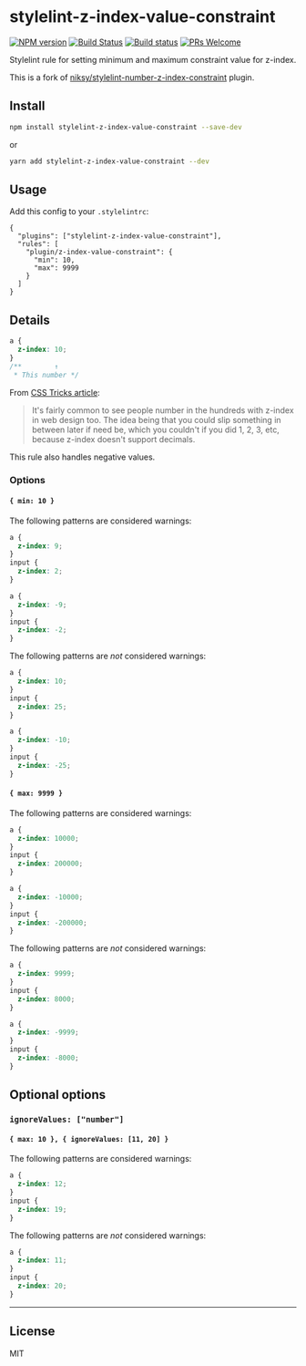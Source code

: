 # stylelint-z-index-value-constraint

[![NPM version](https://img.shields.io/npm/v/stylelint-z-index-value-constraint.svg)](https://www.npmjs.com/package/stylelint-z-index-value-constraint)
[![Build Status](https://travis-ci.org/kristerkari/stylelint-z-index-value-constraint.svg?branch=master)](https://travis-ci.org/kristerkari/stylelint-z-index-value-constraint)
[![Build status](https://ci.appveyor.com/api/projects/status/uuutq5xq74a8ko4i/branch/master?svg=true)](https://ci.appveyor.com/project/kristerkari/stylelint-z-index-value-constraint/branch/master)
[![PRs Welcome](https://img.shields.io/badge/PRs-welcome-brightgreen.svg)](https://egghead.io/courses/how-to-contribute-to-an-open-source-project-on-github)

Stylelint rule for setting minimum and maximum constraint value for z-index.

This is a fork of [niksy/stylelint-number-z-index-constraint](https://github.com/niksy/stylelint-number-z-index-constraint) plugin.

## Install

```sh
npm install stylelint-z-index-value-constraint --save-dev
```

or

```sh
yarn add stylelint-z-index-value-constraint --dev
```

## Usage

Add this config to your `.stylelintrc`:

```
{
  "plugins": ["stylelint-z-index-value-constraint"],
  "rules": [
    "plugin/z-index-value-constraint": {
      "min": 10,
      "max": 9999
    }
  ]
}
```

## Details

```css
a {
  z-index: 10;
}
/**        ↑
 * This number */
```

From [CSS Tricks article](https://css-tricks.com/handling-z-index/):

> It's fairly common to see people number in the hundreds with z-index in web design too. The idea being that you could slip something in between later if need be, which you couldn't if you did 1, 2, 3, etc, because z-index doesn't support decimals.

This rule also handles negative values.

### Options

#### `{ min: 10 }`

The following patterns are considered warnings:

```css
a {
  z-index: 9;
}
input {
  z-index: 2;
}
```

```css
a {
  z-index: -9;
}
input {
  z-index: -2;
}
```

The following patterns are _not_ considered warnings:

```css
a {
  z-index: 10;
}
input {
  z-index: 25;
}
```

```css
a {
  z-index: -10;
}
input {
  z-index: -25;
}
```

#### `{ max: 9999 }`

The following patterns are considered warnings:

```css
a {
  z-index: 10000;
}
input {
  z-index: 200000;
}
```

```css
a {
  z-index: -10000;
}
input {
  z-index: -200000;
}
```

The following patterns are _not_ considered warnings:

```css
a {
  z-index: 9999;
}
input {
  z-index: 8000;
}
```

```css
a {
  z-index: -9999;
}
input {
  z-index: -8000;
}
```

## Optional options

### `ignoreValues: ["number"]`

#### `{ max: 10 }, { ignoreValues: [11, 20] }`

The following patterns are considered warnings:

```css
a {
  z-index: 12;
}
input {
  z-index: 19;
}
```

The following patterns are _not_ considered warnings:

```css
a {
  z-index: 11;
}
input {
  z-index: 20;
}
```

---

## License

MIT
